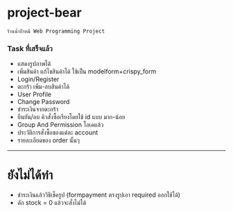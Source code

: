 # project-bear
    ร้านน้ำป้าหมี Web Programming Project
### Task ที่เสร็จแล้ว
* แสดงรูปภาพได้
* เพิ่มสินค้า แก้ไขสินค้าได้ ใช้เป็น modelform+crispy_form
* Login/Register
* ตะกร้า เพิ่ม-ลบสินค้าได้
* User Profile
* Change Password
* ชำระเงินจากตะกร้า
* ยืนยัน/ลบ คิวสั่งซื้อเรียงโดยใช้ id แบบ มาก-น้อย
* Group And Permission โอเคแล้ว
* ประวัติการสั่งซื้อของแต่ละ account
* รายละเอียดของ order นั้นๆ
------
# ยังไม่ได้ทำ
* ชำระเงินแล้ววิธีเช็ครูป (formpayment ตรงรูปเอา required ออกใช้ได้)
* ดัก stock = 0 แล้วจะสั่งไม่ได้

